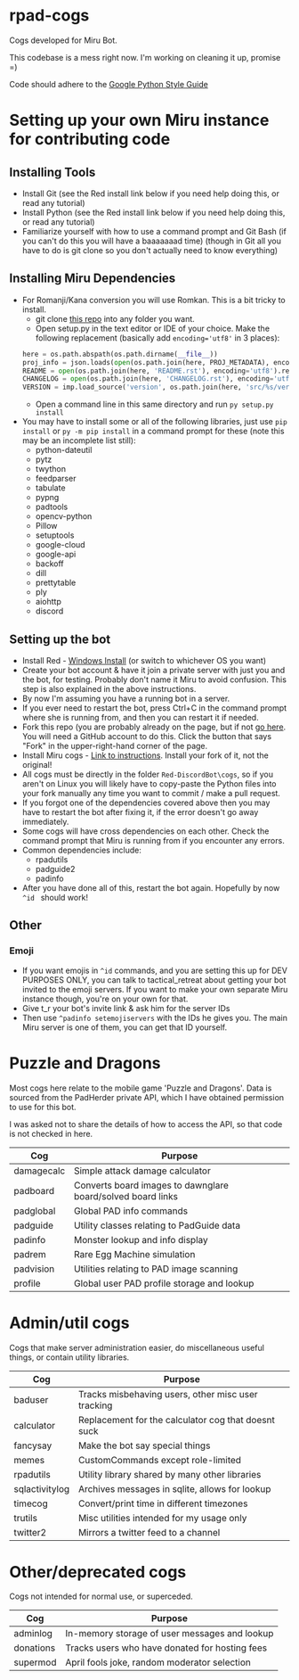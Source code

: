 # rpad-cogs

Cogs developed for Miru Bot.

This codebase is a mess right now. I'm working on cleaning it up, promise =)

Code should adhere to the [Google Python Style Guide](https://google.github.io/styleguide/pyguide.html)

# Setting up your own Miru instance for contributing code

## Installing Tools
* Install Git (see the Red install link below if you need help doing this, or read any tutorial)
* Install Python (see the Red install link below if you need help doing this, or read any tutorial)
* Familiarize yourself with how to use a command prompt and Git Bash (if you can't do this you will have a baaaaaaad time) (though in Git all you have to do is git clone so you don't actually need to know everything)

## Installing Miru Dependencies
* For Romanji/Kana conversion you will use Romkan. This is a bit tricky to install.
    * git clone [this repo](https://github.com/soimort/python-romkan) into any folder you want.
    * Open setup.py in the text editor or IDE of your choice. Make the following replacement (basically add `encoding='utf8'` in 3 places):
    ```python
    here = os.path.abspath(os.path.dirname(__file__))
    proj_info = json.loads(open(os.path.join(here, PROJ_METADATA), encoding='utf8').read())
    README = open(os.path.join(here, 'README.rst'), encoding='utf8').read()
    CHANGELOG = open(os.path.join(here, 'CHANGELOG.rst'), encoding='utf8').read()
    VERSION = imp.load_source('version', os.path.join(here, 'src/%s/version.py' % PACKAGE_NAME)).__version__
    ```
    * Open a command line in this same directory and run `py setup.py install`
* You may have to install some or all of the following libraries, just use `pip install` or `py -m pip install` in a command prompt for these (note this may be an incomplete list still):
    * python-dateutil
    * pytz
    * twython
    * feedparser
    * tabulate
    * pypng
    * padtools
    * opencv-python
    * Pillow
    * setuptools
    * google-cloud
    * google-api
    * backoff
    * dill
    * prettytable
    * ply
    * aiohttp
    * discord
## Setting up the bot
* Install Red - [Windows Install](https://twentysix26.github.io/Red-Docs/red_install_windows/) (or switch to whichever OS you want)
* Create your bot account & have it join a private server with just you and the bot, for testing. Probably don't name it Miru to avoid confusion. This step is also explained in the above instructions.
* By now I'm assuming you have a running bot in a server.
* If you ever need to restart the bot, press Ctrl+C in the command prompt where she is running from, and then you can restart it if needed.
* Fork this repo (you are probably already on the page, but if not [go here](https://github.com/nachoapps/rpad-cogs). You will need a GitHub account to do this. Click the button that says "Fork" in the upper-right-hand corner of the page.
* Install Miru cogs - [Link to instructions](https://twentysix26.github.io/Red-Docs/red_getting_started/#community-cogs). Install your fork of it, not the original!
* All cogs must be directly in the folder `Red-DiscordBot\cogs`, so if you aren't on Linux you will likely have to copy-paste the Python files into your fork manually any time you want to commit / make a pull request.
* If you forgot one of the dependencies covered above then you may have to restart the bot after fixing it, if the error doesn't go away immediately.
* Some cogs will have cross dependencies on each other. Check the command prompt that Miru is running from if you encounter any errors.
* Common dependencies include:
    * rpadutils
    * padguide2
    * padinfo
* After you have done all of this, restart the bot again. Hopefully by now `^id ` should work!

## Other

### Emoji
* If you want emojis in `^id` commands, and you are setting this up for DEV PURPOSES ONLY, you can talk to tactical_retreat about getting your bot invited to the emoji servers. If you want to make your own separate Miru instance though, you're on your own for that.
* Give t_r your bot's invite link & ask him for the server IDs
* Then use `^padinfo setemojiservers` with the IDs he gives you. The main Miru server is one of them, you can get that ID yourself.

# Puzzle and Dragons

Most cogs here relate to the mobile game 'Puzzle and Dragons'. Data is sourced from the
PadHerder private API, which I have obtained permission to use for this bot.

I was asked not to share the details of how to access the API, so that code is not
checked in here.

| Cog        | Purpose                                                         |
| ---        | ---                                                             |
| damagecalc | Simple attack damage calculator                                 |
| padboard   | Converts board images to dawnglare board/solved board links     |
| padglobal  | Global PAD info commands                                        |
| padguide   | Utility classes relating to PadGuide data                       |
| padinfo    | Monster lookup and info display                                 |
| padrem     | Rare Egg Machine simulation                                     |
| padvision  | Utilities relating to PAD image scanning                        |
| profile    | Global user PAD profile storage and lookup                      |


# Admin/util cogs

Cogs that make server administration easier, do miscellaneous useful things, or
contain utility libraries.

| Cog            | Purpose                                                     |
| ---            | ---                                                         |
| baduser        | Tracks misbehaving users, other misc user tracking          |   
| calculator     | Replacement for the calculator cog that doesnt suck         |  
| fancysay       | Make the bot say special things                             |
| memes          | CustomCommands except role-limited                          |    
| rpadutils      | Utility library shared by many other libraries              |    
| sqlactivitylog | Archives messages in sqlite, allows for lookup              |    
| timecog        | Convert/print time in different timezones                   | 
| trutils        | Misc utilities intended for my usage only                   |
| twitter2       | Mirrors a twitter feed to a channel                         |


# Other/deprecated cogs

Cogs not intended for normal use, or superceded.

| Cog            | Purpose                                                     |
| ---            | ---                                                         |
| adminlog       | In-memory storage of user messages and lookup               |
| donations      | Tracks users who have donated for hosting fees              |
| supermod       | April fools joke, random moderator selection                |

